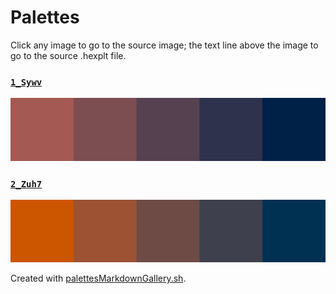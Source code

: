 # Palettes

Click any image to go to the source image; the text line above the image to go to the source .hexplt file.

### [`1_Sywv`](1_Sywv.hexplt)

[ ![1_Sywv.png](1_Sywv.png) ](1_Sywv.png)

### [`2_Zuh7`](2_Zuh7.hexplt)

[ ![2_Zuh7.png](2_Zuh7.png) ](2_Zuh7.png)

Created with [palettesMarkdownGallery.sh](https://github.com/earthbound19/_ebDev/blob/master/scripts/imgAndVideo/palettesMarkdownGallery.sh).